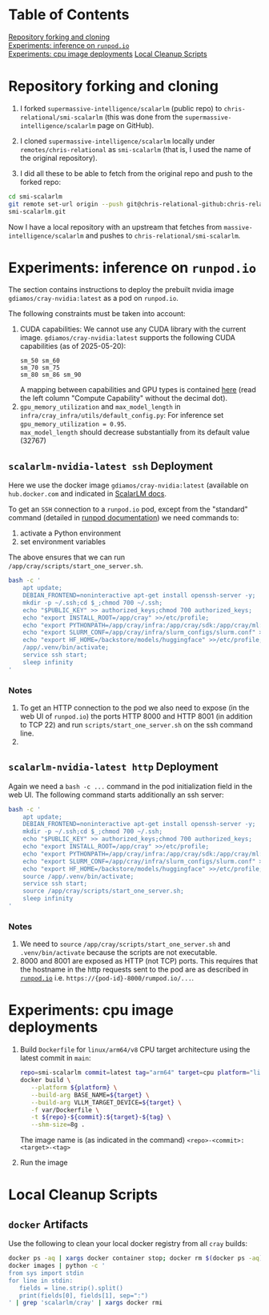 # Table of Contents
[Repository forking and cloning](#repository-forking-and-cloning)  
[Experiments: inference on `runpod.io`](#experiments-inference-on-runpodio)  
[Experiments: cpu image deployments](#experiments-cpu-image-deployments)
[Local Cleanup Scripts](#local-cleanup-scripts)  



# Repository forking and cloning

1. I forked `supermassive-intelligence/scalarlm` (public repo) to `chris-relational/smi-scalarlm` 
   (this was done from the `supermassive-intelligence/scalarlm` page on GitHub).

2. I cloned `supermassive-intelligence/scalarlm` locally under `remotes/chris-relational` as `smi-scalarlm` (that is, I used the name of the original repository).

3. I did all these to be able to fetch from the original repo and push to the forked repo:  
```bash
cd smi-scalarlm
git remote set-url origin --push git@chris-relational-github:chris-relational/ 
smi-scalarlm.git 
```

Now I have a local repository with an upstream that fetches from `massive-intelligence/scalarlm` and pushes to `chris-relational/smi-scalarlm`.


# Experiments: inference on `runpod.io`
The section contains instructions to deploy the prebuilt nvidia image `gdiamos/cray-nvidia:latest` as a pod on `runpod.io`.  

The following constraints must be taken into account:
1. CUDA capabilities: We cannot use any CUDA library with the current image. `gdiamos/cray-nvidia:latest` supports the following CUDA capabilities (as of 2025-05-20): 
   ```
   sm_50 sm_60 
   sm_70 sm_75 
   sm_80 sm_86 sm_90
   ```
   A mapping between capabilities and GPU types is contained [here](https://developer.nvidia.com/cuda-gpus) (read the left column "Compute Capability" without the decimal dot).  
2. `gpu_memory_utilization` and `max_model_length` in `infra/cray_infra/utils/default_config.py`: For inference set `gpu_memory_utilization = 0.95`.  
   `max_model_length` should decrease substantially from its default value (32767)


## `scalarlm-nvidia-latest ssh` Deployment
Here we use the docker image `gdiamos/cray-nvidia:latest` (available on `hub.docker.com` and indicated in [ScalarLM docs](https://www.scalarlm.com/docker/).  

To get an `SSH` connection to a `runpod.io` pod, except from the "standard" command (detailed in [runpod documentation](https://docs.runpod.io/pods/configuration/use-ssh)) we need commands to:
1. activate a Python environment
2. set environment variables

The above ensures that we can run `/app/cray/scripts/start_one_server.sh`. 

```bash
bash -c '
    apt update;
    DEBIAN_FRONTEND=noninteractive apt-get install openssh-server -y;
    mkdir -p ~/.ssh;cd $_;chmod 700 ~/.ssh;
    echo "$PUBLIC_KEY" >> authorized_keys;chmod 700 authorized_keys;
    echo "export INSTALL_ROOT=/app/cray" >>/etc/profile;
    echo "export PYTHONPATH=/app/cray/infra:/app/cray/sdk:/app/cray/ml:/app/cray/test" >>/etc/profile;
    echo "export SLURM_CONF=/app/cray/infra/slurm_configs/slurm.conf" >>/etc/profile;
    echo "export HF_HOME=/backstore/models/huggingface" >>/etc/profile;
    /app/.venv/bin/activate;
    service ssh start;
    sleep infinity
'
```

### Notes
1. To get an HTTP connection to the pod we also need to expose (in the web UI of `runpod.io`) the ports HTTP 8000 and HTTP 8001 (in addition to TCP 22)
and run `scripts/start_one_server.sh` on the ssh command line.  
2. 



## `scalarlm-nvidia-latest http` Deployment
Again we need a `bash -c ...` command in the pod initialization field in the web UI. The following command starts additionally an ssh server:
```bash
bash -c '
    apt update;
    DEBIAN_FRONTEND=noninteractive apt-get install openssh-server -y;
    mkdir -p ~/.ssh;cd $_;chmod 700 ~/.ssh;
    echo "$PUBLIC_KEY" >> authorized_keys;chmod 700 authorized_keys;
    echo "export INSTALL_ROOT=/app/cray" >>/etc/profile;
    echo "export PYTHONPATH=/app/cray/infra:/app/cray/sdk:/app/cray/ml:/app/cray/test" >>/etc/profile;
    echo "export SLURM_CONF=/app/cray/infra/slurm_configs/slurm.conf" >>/etc/profile;
    echo "export HF_HOME=/backstore/models/huggingface" >>/etc/profile;
    source /app/.venv/bin/activate;
    service ssh start;
    source /app/cray/scripts/start_one_server.sh;
    sleep infinity
'
```

### Notes
1. We need to `source` `/app/cray/scripts/start_one_server.sh` and `.venv/bin/activate` because the scripts are not executable. 
2. 8000 and 8001 are exposed as HTTP (not TCP) ports. This requires that the hostname in the http requests sent to the pod are as 
   described in [`runpod.io`](https://docs.runpod.io/pods/configuration/expose-ports) i.e. `https://{pod-id}-8000/rumpod.io/...`.


# Experiments: cpu image deployments

1. Build `Dockerfile` for `linux/arm64/v8` CPU target architecture using the latest commit in `main`:  
   ```bash
   repo=smi-scalarlm commit=latest tag="arm64" target=cpu platform="linux/arm64/v8"; \
   docker build \
      --platform ${platform} \
      --build-arg BASE_NAME=${target} \
      --build-arg VLLM_TARGET_DEVICE=${target} \
      -f var/Dockerfile \
      -t ${repo}-${commit}:${target}-${tag} \
      --shm-size=8g .
   ```

   The image name is (as indicated in the command) `<repo>-<commit>:<target>-<tag>`

2. Run the image



# Local Cleanup Scripts

## `docker` Artifacts

Use the following to clean your local docker registry from all `cray` builds:  

```bash
docker ps -aq | xargs docker container stop; docker rm $(docker ps -aq);
docker images | python -c '
from sys import stdin
for line in stdin:
   fields = line.strip().split()
   print(fields[0], fields[1], sep=":")
' | grep 'scalarlm/cray' | xargs docker rmi
```

